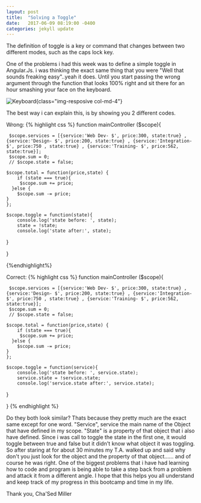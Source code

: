 ```yaml
---
layout: post
title:  "Solving a Toggle"
date:   2017-06-09 08:19:00 -0400
categories: jekyll update
---
```

The definition of toggle is a key or command that changes between two different modes, such as the caps lock key.

One of the problems i had this week was to define a simple toggle in Angular.Js. i was thinking the exact same thing that you were "Well that sounds freaking easy"..yeah it does. Until you start passing the wrong argument through the function that looks 100% right and sit there for an hour smashing your face on the keyboard.


![Keyboard](https://media.giphy.com/media/2c4LO1c3PAiDm/giphy.gif){class="img-resposive col-md-4"}


The best way i can explain this, is by showing you 2 different codes.

Wrong:
{% highlight css %}
	function mainController ($scope){

	 $scope.services = [{service:'Web Dev- $', price:300, state:true} ,{service:'Design- $', price:200, state:true} , {service:'Integration- $', price:750 , state:true} , {service:'Training- $', price:562, state:true}];
	 $scope.sum = 0;
	 // $scope.state = false;

	$scope.total = function(price,state) {
		if (state === true){
		 $scope.sum += price;
	  }else {
	  	$scope.sum -= price;
	}
	};

	$scope.toggle = function(state){
		console.log('state before: ', state);
		state = !state;
		console.log('state after:', state);
  }

}

{%endhighlight%}

Correct:
{% highlight css %}
	function mainController ($scope){

	 $scope.services = [{service:'Web Dev- $', price:300, state:true} ,{service:'Design- $', price:200, state:true} , {service:'Integration- $', price:750 , state:true} , {service:'Training- $', price:562, state:true}];
	 $scope.sum = 0;
	 // $scope.state = false;

	$scope.total = function(price,state) {
		if (state === true){
		 $scope.sum += price;
	  }else {
	  	$scope.sum -= price;
	}
	};

	$scope.toggle = function(service){
		console.log('state before: ', service.state);
		service.state = !service.state;
		console.log('service.state after:', service.state);
  }

}
{% endhighlight %}

Do they both look similar? Thats because they pretty much are the exact same except for one word. "Service", service the main name of the Object that have defined in my scope. "State" is a property of that object that i also have defined. Since i was call to toggle the state in the first one, it would toggle between true and false but it didn't know what object it was toggling. So after staring at for about 30 minutes my T.A. walked up and said why don't you just look for the object and the property of that object...... and of course he was right. One of the biggest problems that i have had learning how to code and program is being able to take a step back from a problem and attack it from a different angle. I hope that this helps you all understand and keep track of my progress in this bootcamp and time in my life.


Thank you,
	Cha'Sed Miller 

[jekyll-docs]: https://jekyllrb.com/docs/home
[jekyll-gh]:   https://github.com/jekyll/jekyll
[jekyll-talk]: https://talk.jekyllrb.com/
